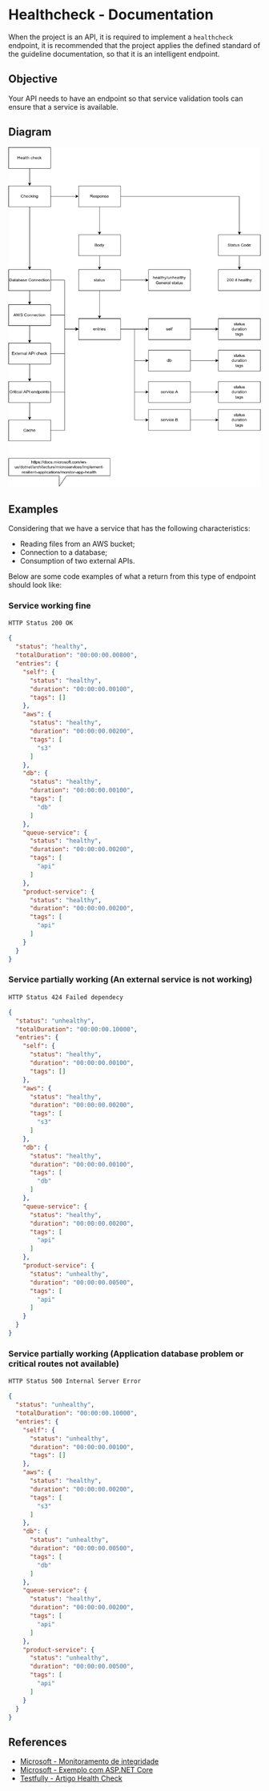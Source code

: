 # Healthcheck - Documentation

When the project is an API, it is required to implement a `healthcheck` endpoint, it is recommended that
the project applies the defined standard of the guideline documentation, so that it is an intelligent endpoint.

## Objective

Your API needs to have an endpoint so that service validation tools can ensure that a service is
available.

## Diagram

![Healthcheck](./guidelines/images/healthcheck-projeto.png)

## Examples

Considering that we have a service that has the following characteristics:

* Reading files from an AWS bucket;
* Connection to a database;
* Consumption of two external APIs.

Below are some code examples of what a return from this type of endpoint should look like:

### Service working fine

```
HTTP Status 200 OK
```

```json
{
  "status": "healthy",
  "totalDuration": "00:00:00.00800",
  "entries": {
    "self": {
      "status": "healthy",
      "duration": "00:00:00.00100",
      "tags": []
    },
    "aws": {
      "status": "healthy",
      "duration": "00:00:00.00200",
      "tags": [
        "s3"
      ]
    },
    "db": {
      "status": "healthy",
      "duration": "00:00:00.00100",
      "tags": [
        "db"
      ]
    },
    "queue-service": {
      "status": "healthy",
      "duration": "00:00:00.00200",
      "tags": [
        "api"
      ]
    },
    "product-service": {
      "status": "healthy",
      "duration": "00:00:00.00200",
      "tags": [
        "api"
      ]
    }
  }
}
```

### Service partially working (An external service is not working)

```
HTTP Status 424 Failed dependecy
```

```json
{
  "status": "unhealthy",
  "totalDuration": "00:00:00.10000",
  "entries": {
    "self": {
      "status": "healthy",
      "duration": "00:00:00.00100",
      "tags": []
    },
    "aws": {
      "status": "healthy",
      "duration": "00:00:00.00200",
      "tags": [
        "s3"
      ]
    },
    "db": {
      "status": "healthy",
      "duration": "00:00:00.00100",
      "tags": [
        "db"
      ]
    },
    "queue-service": {
      "status": "healthy",
      "duration": "00:00:00.00200",
      "tags": [
        "api"
      ]
    },
    "product-service": {
      "status": "unhealthy",
      "duration": "00:00:00.00500",
      "tags": [
        "api"
      ]
    }
  }
}
```

### Service partially working (Application database problem or critical routes not available)

```
HTTP Status 500 Internal Server Error
```

```json
{
  "status": "unhealthy",
  "totalDuration": "00:00:00.10000",
  "entries": {
    "self": {
      "status": "unhealthy",
      "duration": "00:00:00.00100",
      "tags": []
    },
    "aws": {
      "status": "healthy",
      "duration": "00:00:00.00200",
      "tags": [
        "s3"
      ]
    },
    "db": {
      "status": "unhealthy",
      "duration": "00:00:00.00500",
      "tags": [
        "db"
      ]
    },
    "queue-service": {
      "status": "healthy",
      "duration": "00:00:00.00200",
      "tags": [
        "api"
      ]
    },
    "product-service": {
      "status": "unhealthy",
      "duration": "00:00:00.00500",
      "tags": [
        "api"
      ]
    }
  }
}
```

## References
* [Microsoft - Monitoramento de integridade](https://docs.microsoft.com/pt-br/dotnet/architecture/microservices/implement-resilient-applications/monitor-app-health)
* [Microsoft - Exemplo com ASP.NET Core](https://docs.microsoft.com/pt-br/aspnet/core/host-and-deploy/health-checks?view=aspnetcore-6.0)
* [Testfully - Artigo Health Check](https://testfully.io/blog/api-health-check-monitoring/)

 